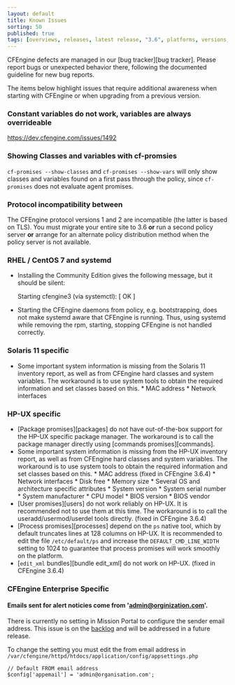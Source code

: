```yaml
---
layout: default
title: Known Issues
sorting: 50
published: true
tags: [overviews, releases, latest release, "3.6", platforms, versions, known issues]
---
```


CFEngine defects are managed in our [bug tracker][bug tracker]. Please report
bugs or unexpected behavior there, following the documented guideline for new
bug reports.

The items below highlight issues that require additional awareness when starting
with CFEngine or when upgrading from a previous version.


### Constant variables do not work, variables are always overrideable

https://dev.cfengine.com/issues/1492

### Showing Classes and variables with cf-promsies

`cf-promises --show-classes` and `cf-promises --show-vars` will only show
classes and variables found on a first pass through the policy, since
`cf-promises` does not evaluate agent promises.

### Protocol incompatibility between

The CFEngine protocol versions 1 and 2 are incompatible (the latter is based
on TLS).  You must migrate your entire site to 3.6 **or** run a second policy
server **or** arrange for an alternate policy distribution method when the
policy server is not available.


### RHEL / CentOS 7 and systemd ###

* Installing the Community Edition gives the following message, but it should be silent:

    Starting cfengine3 (via systemctl):                        [  OK  ]

* Starting the CFEngine daemons from policy, e.g. bootstrapping, does not make systemd aware that CFEngine is running. Thus, using systemd while removing the rpm, starting, stopping CFEngine is not handled correctly.


### Solaris 11 specific ###

*  Some important system information is missing from the Solaris 11 inventory report, as well as from CFEngine hard classes and system variables. The workaround is to use system tools to obtain the required information and set classes based on this.
        * MAC address
        * Network interfaces


### HP-UX specific ###

* [Package promises][packages] do not have out-of-the-box support for the HP-UX specific package manager. The workaround is to call the package manager directly using [commands promises][commands].
* Some important system information is missing from the HP-UX inventory report, as well as from CFEngine hard classes and system variables. The workaround is to use system tools to obtain the required information and set classes based on this.
        * MAC address (fixed in CFEngine 3.6.4)
        * Network interfaces
        * Disk free
        * Memory size
        * Several OS and architecture specific attributes
                * System version
                * System serial number
                * System manufacturer
                * CPU model
                * BIOS version
                * BIOS vendor
* [User promises][users] do not work reliably on HP-UX. It is recommended not to use them at this time. The workaround is to call the useradd/usermod/userdel tools directly.  (fixed in CFEngine 3.6.4)
* [Process promises][processes] depend on the `ps` native tool, which by default truncates lines at 128 columns on HP-UX. It is recommended to edit the file `/etc/default/ps` and increase the `DEFAULT_CMD_LINE_WIDTH` setting to 1024 to guarantee that process promises will work smoothly on the platform.
* [`edit_xml` bundles][bundle edit_xml] do not work on HP-UX. (fixed in CFEngine 3.6.4)

### CFEngine Enterprise Specific

#### Emails sent for alert noticies come from 'admin@orginization.com'.
There is currently no setting in Mission Portal to configure the sender email
address. This issue is on the [backlog](https://dev.cfengine.com/issues/6726)
and will be addressed in a future release.

To change the setting you must edit the from email address in
`/var/cfengine/httpd/htdocs/application/config/appsettings.php`

```
// Default FROM email address
$config['appemail'] = 'admin@organisation.com';
```

